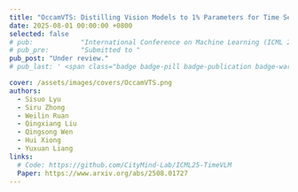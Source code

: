 ```yaml
---
title: "OccamVTS: Distilling Vision Models to 1% Parameters for Time Series Forecasting"
date: 2025-08-01 00:00:00 +0800
selected: false
# pub:            "International Conference on Machine Learning (ICML 2025), Vancouver, Canada"
# pub_pre:        "Submitted to "
pub_post: "Under review."
# pub_last: ' <span class="badge badge-pill badge-publication badge-warning">Poster</span>'

cover: /assets/images/covers/OccamVTS.png
authors:
  - Sisuo Lyu
  - Siru Zhong
  - Weilin Ruan
  - Qingxiang Liu
  - Qingsong Wen
  - Hui Xiong
  - Yuxuan Liang
links:
  # Code: https://github.com/CityMind-Lab/ICML25-TimeVLM
  Paper: https://www.arxiv.org/abs/2508.01727
---
```

